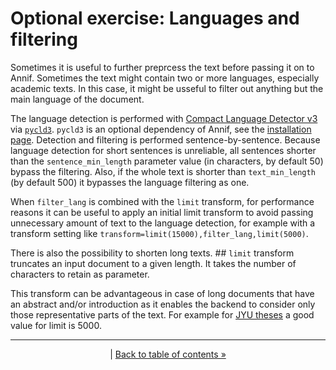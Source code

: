 # Optional exercise: Languages and filtering
Sometimes it is useful to further preprcess the text before passing it on to Annif. Sometimes the text might contain two or more languages, especially academic texts.
In this case, it might be usseful to filter out anything but the main language of the document. 

The language detection is performed with [Compact Language Detector v3](https://github.com/google/cld3) via [`pycld3`](https://pypi.org/project/pycld3/). `pycld3` is an optional dependency of Annif, see the [installation page](https://github.com/NatLibFi/Annif/wiki/Optional-features-and-dependencies#language-filtering-with-pycld3). Detection and filtering is performed sentence-by-sentence. Because language detection for short sentences is unreliable, all sentences shorter than the `sentence_min_length` parameter value (in characters, by default 50) bypass the filtering. Also, if the whole text is shorter than `text_min_length` (by default 500) it bypasses the language filtering as one. 

When `filter_lang` is combined with the `limit` transform, for performance reasons it can be useful to apply an initial limit transform to avoid passing unnecessary amount of text to the language detection, for example with a transform setting like `transform=limit(15000),filter_lang,limit(5000)`.

There is also the possibility to shorten long texts. ## `limit` transform truncates an input document to a given length. It takes the number of characters to retain as parameter. 

This transform can be advantageous in case of long documents that have an abstract and/or introduction as it enables the backend to consider only those representative parts of the text. For example for [JYU theses](https://github.com/NatLibFi/Annif-corpora/tree/master/fulltext/jyu-theses) a good value for limit is 5000.



---
<p align="center">
|
<a href="/exercises/README.md">Back to table of contents »</a>
</p>
